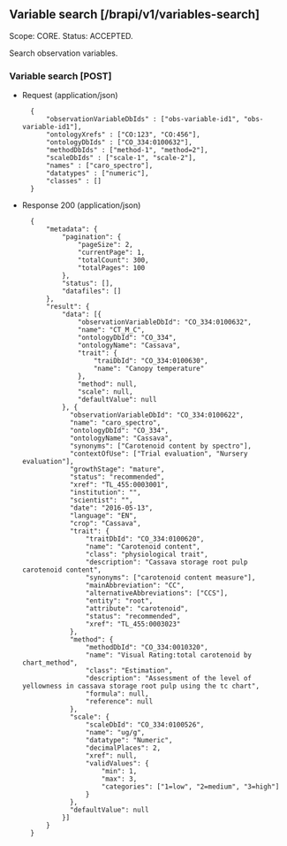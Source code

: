 ## Variable search [/brapi/v1/variables-search]
Scope: CORE.
Status: ACCEPTED.

Search observation variables.

### Variable search [POST]

+ Request (application/json)

        {
            "observationVariableDbIds" : ["obs-variable-id1", "obs-variable-id1"],
            "ontologyXrefs" : ["CO:123", "CO:456"],
            "ontologyDbIds" : ["CO_334:0100632"],
            "methodDbIds" : ["method-1", "method=2"],
            "scaleDbIds" : ["scale-1", "scale-2"],
            "names" : ["caro_spectro"],
            "datatypes" : ["numeric"],
            "classes" : []
        }

+ Response 200 (application/json)

        {
            "metadata": {
                "pagination": {
                    "pageSize": 2,
                    "currentPage": 1,
                    "totalCount": 300,
                    "totalPages": 100
                },
                "status": [],
                "datafiles": []
            },
            "result": {
                "data": [{
                    "observationVariableDbId": "CO_334:0100632",
                    "name": "CT_M_C",
                    "ontologyDbId": "CO_334",
                    "ontologyName": "Cassava",
                    "trait": {
                        "traiDbId": "CO_334:0100630",
                        "name": "Canopy temperature"
                    },
                    "method": null,
                    "scale": null,
                    "defaultValue": null
                }, {
                  "observationVariableDbId": "CO_334:0100622",
                  "name": "caro_spectro",
                  "ontologyDbId": "CO_334",
                  "ontologyName": "Cassava",
                  "synonyms": ["Carotenoid content by spectro"],
                  "contextOfUse": ["Trial evaluation", "Nursery evaluation"],
                  "growthStage": "mature",
                  "status": "recommended",
                  "xref": "TL_455:0003001",
                  "institution": "",
                  "scientist": "",
                  "date": "2016-05-13",
                  "language": "EN",
                  "crop": "Cassava",
                  "trait": {
                      "traitDbId": "CO_334:0100620",
                      "name": "Carotenoid content",
                      "class": "physiological trait",
                      "description": "Cassava storage root pulp carotenoid content",
                      "synonyms": ["carotenoid content measure"],
                      "mainAbbreviation": "CC",
                      "alternativeAbbreviations": ["CCS"],
                      "entity": "root",
                      "attribute": "carotenoid",
                      "status": "recommended",
                      "xref": "TL_455:0003023"
                  },
                  "method": {
                      "methodDbId": "CO_334:0010320",
                      "name": "Visual Rating:total carotenoid by chart_method",
                      "class": "Estimation",
                      "description": "Assessment of the level of yellowness in cassava storage root pulp using the tc chart",
                      "formula": null,
                      "reference": null
                  },
                  "scale": {
                      "scaleDbId": "CO_334:0100526",
                      "name": "ug/g",
                      "datatype": "Numeric",
                      "decimalPlaces": 2,
                      "xref": null,
                      "validValues": {
                          "min": 1,
                          "max": 3,
                          "categories": ["1=low", "2=medium", "3=high"]
                      }
                  },
                  "defaultValue": null
                }]
            }
        }
